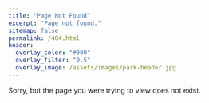```yaml
---
title: "Page Not Found"
excerpt: "Page not found."
sitemap: false
permalink: /404.html
header:
  overlay_color: "#000"
  overlay_filter: "0.5"
  overlay_image: /assets/images/park-header.jpg
---
```


Sorry, but the page you were trying to view does not exist.
